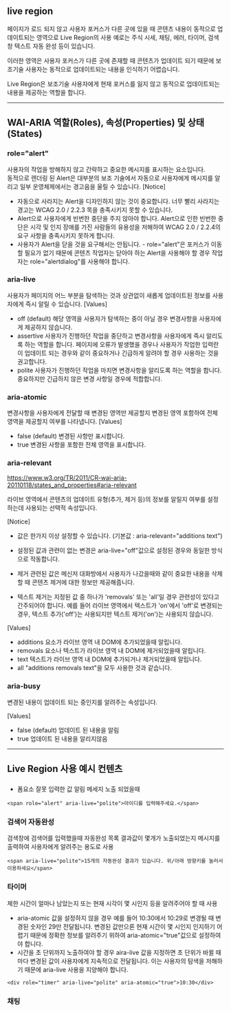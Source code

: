 <!-- $theme: gaia -->

## live region
페이지가 로드 되지 않고 사용자 포커스가 다른 곳에 있을 때 콘텐츠 내용이 동적으로 업데이트되는 영역으로 Live Region의 사용 예로는 주식 시세, 채팅, 에러, 타이머, 검색창 텍스트 자동 완성 등이 있습니다.

이러한 영역은 사용자 포커스가 다른 곳에 존재할 때 콘텐츠가 업데이트 되기 때문에 보조기술 사용자는 동적으로 업데이트되는 내용을 인식하기 어렵습니다.

Live Region은 보조기술 사용자에게 현재 포커스를 잃지 않고 동적으로 업데이트되는 내용을 제공하는 역할을 합니다.

------------------------------


## WAI-ARIA 역할(Roles), 속성(Properties) 및 상태(States)

### role="alert"
사용자의 작업을 방해하지 않고 간략하고 중요한 메시지를 표시하는 요소입니다.<br> 동적으로 렌더링 된 Alert은 대부분의 보조 기술에서 자동으로 사용자에게 메시지를 알리고 일부 운영체제에서는 경고음을 울릴 수 있습니다.
[Notice]
- 자동으로 사라지는 Alert을 디자인하지 않는 것이 중요합니다. 너무 빨리 사라지는 경고는 WCAG 2.0 / 2.2.3 목을 충족시키지 못할 수 있습니다.
- Alert으로 사용자에게 빈번한 중단을 주지 않아야 합니다. Alert으로 인한 빈번한 중단은 시각 및 인지 장애를 가진 사람들의 유용성을 저해하여 WCAG 2.0 / 2.2.4의 요구 사항을 충족시키지 못하게 합니다.
- 사용자가 Alert을 닫을 것을 요구해서는 안됩니다. - role="alert"은 포커스가 이동할 필요가 없기 때문에 콘텐츠 작업자는 닫아야 하는 Alert을 사용해야 할 경우 작업자는 role="alertdialog"를 사용해야 합니다.


### aria-live
사용자가 페이지의 어느 부분을 탐색하는 것과 상관없이 새롭게 업데이트된 정보를 사용자에게 즉시 알릴 수 있습니다.
[Values]
- off (default)
  해당 영역을 사용자가 탐색하는 중이 아닐 경우 변경사항을 사용자에게 제공하지 않습니다.
- assertive
  사용자가 진행하던 작업을 중단하고 변경사항을 사용자에게 즉시 알리도록 하는 역할을 합니다.
  페이지에 오류가 발생했을 경우나 사용자가 작업한 입력란이 업데이트 되는 경우와 같이 중요하거나 긴급하게 알려야 할 경우 사용하는 것을 권고합니다.
- polite
  사용자가 진행하던 작업을 마치면 변경사항을 알리도록 하는 역할을 합니다.
  중요하지만 긴급하지 않은 변경 사항일 경우에 적합합니다.

### aria-atomic
변경사항을 사용자에게 전달할 때 변경된 영역만 제공할지 변경된 영역 포함하여 전체 영역을 제공할지 여부를 나타냅니다.
[Values]
- false (default)
  변경된 사항만 표시합니다.    
- true
  변경된 사항을 포함한 전체 영역을 표시합니다.
  
  
### aria-relevant
https://www.w3.org/TR/2011/CR-wai-aria-20110118/states_and_properties#aria-relevant

라이브 영역에서 콘텐츠의 업데이트 유형(추가, 제거 등)의 정보를 알릴지 여부를 설정하는데 사용되는 선택적 속성입니다.

[Notice]
- 값은 한가지 이상 설정할 수 있습니다. (기본값 : aria-relevant="additions text")
- 설정된 값과 관련이 없는 변경은 aria-live="off"값으로 설정된 경우와 동일한 방식으로 작동합니다.


- 제거 관련된 값은 메신저 대화방에서 사용자가 나갔을때와 같이 중요한 내용을 삭제할 때 콘텐츠 제거에 대한 정보만 제공해줍니다.
- 텍스트 제거는 지정된 값 중 하나가 'removals' 또는 'all'일 경우 관련성이 있다고 간주되어야 합니다. 예를 들어 라이브 영역에서 텍스트가 'on'에서 'off'로 변경되는 경우, 텍스트 추가('off')는 사용되지만 텍스트 제거('on')는 사용되지 않습니다.

[Values]
- additions
  요소가 라이브 영역 내 DOM에 추가되었을때 알립니다.
- removals
  요소나 텍스트가 라이브 영역 내 DOM에 제거되었을때 알립니다.
- text
  텍스트가 라이브 영역 내 DOM에 추가되거나 제거되었을때 알립니다.
- all
  "additions removals text"을 모두 사용한 것과 같습니다.


### aria-busy
변경된 내용이 업데이트 되는 중인지를 알려주는 속성입니다.

[Values]
- false (default)
  업데이트 된 내용을 알림
- true
  업데이트 된 내용을 알리지않음

------------------------------


## Live Region 사용 예시 컨텐츠
### 
- 폼요소 잘못 입력한 값 알림 메세지 노출 되었을때
```
<span role="alert" aria-live="polite">아이디를 입력해주세요.</span>
```

### 검색어 자동완성
검색창에 검색어를 입력했을때 자동완성 목록 결과값이 몇개가 노출되었는지 메시지를 출력하여 사용자에게 알려주는 용도로 사용
```
<span aria-live="polite">15개의 자동완성 결과가 있습니다. 위/아래 방향키를 눌러서 이용하세요</span>
```

### 타이머
제한 시간이 얼마나 남았는지 또는 현재 시각이 몇 시인지 등을 알려주어야 할 때 사용

* aria-atomic 값을 설정하지 않을 경우 예를 들어 10:30에서 10:29로 변경될 때 변경된 숫자인 29만 전달됩니다. 변경된 값만으론 현재 시간이 몇 시인지 인지하기 어렵기 때문에 정확한 정보를 알려주기 위하여 aria-atomic="true"값으로 설정하여야 합니다.
* 시간을 초 단위까지 노출하여야 할 경우 aira-live 값을 지정하면 초 단위가 바뀔 때마다 변경된 값이 사용자에게 지속적으로 전달됩니다. 이는 사용자의 탐색을 저해하기 때문에 aria-live 사용을 지양해야 합니다.

```
<div role="timer" aria-live="polite" aria-atomic="true">10:30</div>
```


### 채팅
```

```






